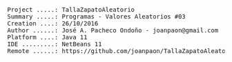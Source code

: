 <pre>

Project .....: TallaZapatoAleatorio
Summary .....: Programas - Valores Aleatorios #03
Creation ....: 26/10/2016
Author ......: José A. Pacheco Ondoño - joanpaon@gmail.com
Platform ....: Java 11
IDE .........: NetBeans 11
Remote ......: https://github.com/joanpaon/TallaZapatoAleatorio.git

</pre>

